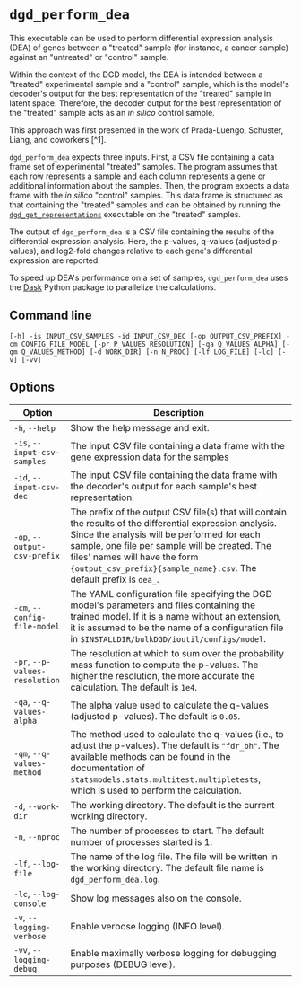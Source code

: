 # `dgd_perform_dea`

This executable can be used to perform differential expression analysis (DEA) of genes between a "treated" sample (for instance, a cancer sample) against an "untreated" or "control" sample.

Within the context of the DGD model, the DEA is intended between a "treated" experimental sample and a "control" sample, which is the model's decoder's output for the best representation of the "treated" sample in latent space. Therefore, the decoder output for the best representation of the "treated" sample acts as an *in silico* control sample.

This approach was first presented in the work of Prada-Luengo, Schuster, Liang, and coworkers [^1].

`dgd_perform_dea` expects three inputs. First, a CSV file containing a data frame set of experimental "treated" samples. The program assumes that each row represents a sample and each column represents a gene or additional information about the samples. Then, the program expects a data frame with the *in silico* "control" samples. This data frame is structured as that containing the "treated" samples and can be obtained by running the [`dgd_get_representations`](#dgd_get_representations) executable on the "treated" samples.

The output of `dgd_perform_dea` is a CSV file containing the results of the differential expression analysis. Here, the p-values, q-values (adjusted p-values), and log2-fold changes relative to each gene's differential expression are reported.

To speed up DEA's performance on a set of samples, `dgd_perform_dea` uses the [Dask](https://www.dask.org/) Python package to parallelize the calculations.

## Command line

```
[-h] -is INPUT_CSV_SAMPLES -id INPUT_CSV_DEC [-op OUTPUT_CSV_PREFIX] -cm CONFIG_FILE_MODEL [-pr P_VALUES_RESOLUTION] [-qa Q_VALUES_ALPHA] [-qm Q_VALUES_METHOD] [-d WORK_DIR] [-n N_PROC] [-lf LOG_FILE] [-lc] [-v] [-vv]
```

## Options

| Option                         | Description                                                  |
| ------------------------------ | ------------------------------------------------------------ |
| `-h`, `--help`                 | Show the help message and exit.                              |
| `-is`, `--input-csv-samples`   | The input CSV file containing a data frame with the gene expression data for the samples |
| `-id`, `--input-csv-dec`       | The input CSV file containing the data frame with the decoder's output for each sample's best representation. |
| `-op`, `--output-csv-prefix`   | The prefix of the output CSV file(s) that will contain the results of the differential expression analysis. Since the analysis will be performed for each sample, one file per sample will be created. The files' names will have the form `{output_csv_prefix}{sample_name}.csv`. The default prefix is `dea_`. |
| `-cm`, `--config-file-model`   | The YAML configuration file specifying the DGD model's parameters and files containing the trained model. If it is a name without an extension, it is assumed to be the name of a configuration file in `$INSTALLDIR/bulkDGD/ioutil/configs/model`. |
| `-pr`, `--p-values-resolution` | The resolution at which to sum over the probability mass function to compute the p-values. The higher the resolution, the more accurate the calculation. The default is `1e4`. |
| `-qa`, `--q-values-alpha`      | The alpha value used to calculate the q-values (adjusted p-values). The default is `0.05`. |
| `-qm`, `--q-values-method`     | The method used to calculate the q-values (i.e., to adjust the p-values). The default is `"fdr_bh"`. The available methods can be found in the documentation of `statsmodels.stats.multitest.multipletests`, which is used to perform the calculation. |
| `-d`, `--work-dir`             | The working directory. The default is the current working directory. |
| `-n`, `--nproc`                | The number of processes to start. The default number of processes started is 1. |
| `-lf`, `--log-file`            | The name of the log file. The file will be written in the working directory. The default file name is `dgd_perform_dea.log`. |
| `-lc`, `--log-console`         | Show log messages also on the console.                       |
| `-v`, `--logging-verbose`      | Enable verbose logging (INFO level).                         |
| `-vv`, `--logging-debug`       | Enable maximally verbose logging for debugging purposes (DEBUG level). |